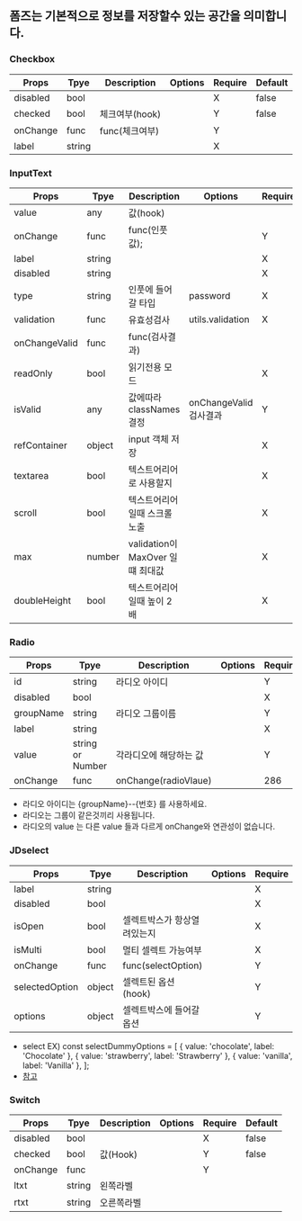 ## 폼즈는 기본적으로 정보를 저장할수 있는 공간을 의미합니다.

### Checkbox

| Props    | Tpye   | Description    | Options | Require | Default |
| -------- | ------ | -------------- | ------- | ------- | ------- |
| disabled | bool   |                |         | X       | false   |
| checked  | bool   | 체크여부(hook) |         | Y       | false   |
| onChange | func   | func(체크여부) |         | Y       |
| label    | string |                |         | X       |

### InputText

| Props         | Tpye   | Description                      | Options                | Require | Default |
| ------------- | ------ | -------------------------------- | ---------------------- | ------- | ------- |
| value         | any    | 값(hook)                         |                        |         |
| onChange      | func   | func(인풋값);                    |                        | Y       |
| label         | string |                                  |                        | X       |
| disabled      | string |                                  |                        | X       | false   |
| type          | string | 인풋에 들어갈 타입               | password               | X       |
| validation    | func   | 유효성검사                       | utils.validation       | X       |
| onChangeValid | func   | func(검사결과)                   |                        |         |
| readOnly      | bool   | 읽기전용 모드                    |                        | X       |
| isValid       | any    | 값에따라 classNames 결정         | onChangeValid 검사결과 | Y       |
| refContainer  | object | input 객체 저장                  |                        | X       | {}      |
| textarea      | bool   | 텍스트어리어로 사용할지          |                        | X       | false   |
| scroll        | bool   | 텍스트어리어 일때 스크롤 노출    |                        | X       | false   |
| max           | number | validation이 MaxOver 일떄 최대값 |                        | X       | 10000   |
| doubleHeight  | bool   | 텍스트어리어 일때 높이 2배       |                        | X       | false   |

### Radio

| Props     | Tpye             | Description            | Options | Require | Default |
| --------- | ---------------- | ---------------------- | ------- | ------- | ------- |
| id        | string           | 라디오 아이디          |         | Y       |
| disabled  | bool             |                        |         | X       |
| groupName | string           | 라디오 그룹이름        |         | Y       |
| label     | string           |                        |         | X       |
| value     | string or Number | 각라디오에 해당하는 값 |         | Y       |
| onChange  | func             | onChange(radioVlaue)   |         | 286     |

- 라디오 아이디는 {groupName}--{번호} 를 사용하세요.
- 라디오는 그룹이 같은것끼리 사용됩니다.
- 라디오의 value 는 다른 value 들과 다르게 onChange와 연관성이 없습니다.

### JDselect

| Props          | Tpye   | Description                 | Options | Require | Default |
| -------------- | ------ | --------------------------- | ------- | ------- | ------- |
| label          | string |                             |         | X       |
| disabled       | bool   |                             |         | X       |
| isOpen         | bool   | 셀렉트박스가 항상열려있는지 |         | X       |
| isMulti        | bool   | 멀티 셀렉트 가능여부        |         | X       |
| onChange       | func   | func(selectOption)          |         | Y       |
| selectedOption | object | 셀렉트된 옵션(hook)         |         | Y       |
| options        | object | 셀렉트박스에 들어갈 옵션    |         | Y       |

- select EX)
  const selectDummyOptions = [
  { value: 'chocolate', label: 'Chocolate' },
  { value: 'strawberry', label: 'Strawberry' },
  { value: 'vanilla', label: 'Vanilla' },
  ];
- [참고](https://github.com/JedWatson/react-select)

### Switch

| Props    | Tpye   | Description | Options | Require | Default |
| -------- | ------ | ----------- | ------- | ------- | ------- |
| disabled | bool   |             |         | X       | false   |
| checked  | bool   | 값(Hook)    |         | Y       | false   |
| onChange | func   |             |         | Y       |
| ltxt     | string | 왼쪽라벨    |         |         |
| rtxt     | string | 오른쪽라벨  |         |         |
